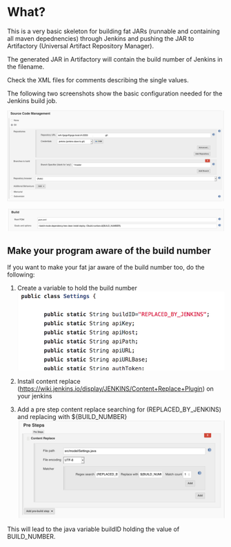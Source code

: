 # What?

This is a very basic skeleton for building fat JARs (runnable and containing all maven depednencies) through Jenkins 
and pushing the JAR to Artifactory (Universal Artifact Repository Manager).

The generated JAR in Artifactory will contain the build number of Jenkins in the filename. 

Check the XML files for comments describing the single values.

The following two screenshots show the basic configuration needed for the Jenkins build job.

![sourcecode management settings in jenkins](https://raw.githubusercontent.com/ozzi-/buildskeleton/master/sc_mgmt_jenkins.png)

![build settings in jenkins](https://raw.githubusercontent.com/ozzi-/buildskeleton/master/build_settings_jenkins.png)

## Make your program aware of the build number

If you want to make your fat jar aware of the build number too, do the following:

1. Create a variable to hold the build number
![java variable](https://raw.githubusercontent.com/ozzi-/buildskeleton/master/inject_into_variable_into_code_1.png)

2. Install content replace (https://wiki.jenkins.io/display/JENKINS/Content+Replace+Plugin) on your jenkins

3. Add a pre step content replace searching for (REPLACED_BY_JENKINS) and replacing with ${BUILD_NUMBER}
![jekins pre step](https://raw.githubusercontent.com/ozzi-/buildskeleton/master/inject_into_variable_into_code_2.png)

This will lead to the java variable buildID holding the value of BUILD_NUMBER.
